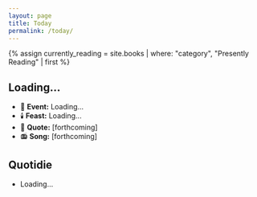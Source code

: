 ```yaml
---
layout: page
title: Today
permalink: /today/
---
```

{% assign currently_reading = site.books | where: "category", "Presently Reading" | first %}
<h2 id="current-date">Loading...</h2>
<ul>
<li>📆 <strong>Event:</strong> <span id="daily-event">Loading...</span></li>
<li>🕯️ <strong>Feast:</strong> <span id="feast-day">Loading...</span></li>
<li>📝 <strong>Quote:</strong> [forthcoming]</li>
<li>📻 <strong>Song:</strong> [forthcoming]</li>
</ul>
<h2>Quotidie</h2>
<ul id="quotidie-list">
  <li>Loading...</li>
</ul>

<script>
document.addEventListener('DOMContentLoaded', function() {
  console.log('site.time:', '{{ site.time | date: "%Y-%m-%d %H:%M:%S %Z" }}');

  function adjustTime(timeString, hoursToSubtract) {
    const date = new Date(timeString);
    date.setHours(date.getHours() - hoursToSubtract);
    return date;
  }

  const correctedTime = adjustTime('{{ site.time | date: "%Y-%m-%d %H:%M:%S %Z" }}', 7);
  console.log('Corrected time:', correctedTime.toISOString());

  function formatDate(date) {
    const options = { 
      weekday: 'long', 
      year: 'numeric',
      month: 'long', 
      day: 'numeric',
      timeZone: 'America/Los_Angeles'
    };
    return date.toLocaleString('en-US', options);
  }

  function formatDateForLookup(date) {
    const options = { 
      month: 'short',
      day: '2-digit',
      timeZone: 'America/Los_Angeles'
    };
    return date.toLocaleString('en-US', options).replace(',', '-');
  }

  const formattedDate = formatDate(correctedTime);
  const lookupDate = formatDateForLookup(correctedTime);
  const currentDay = correctedTime.toLocaleString('en-US', { weekday: 'long', timeZone: 'America/Los_Angeles' }).toLowerCase();

  document.getElementById('current-date').textContent = formattedDate;

  // Update daily event
  const dailyEvents = {{ site.data.daily_events | jsonify }};
  const event = dailyEvents.find(e => e.date === lookupDate);
  document.getElementById('daily-event').textContent = event ? event.event : "No specific event today";

  // Update feast day
  const feastDays = {{ site.data.feast_days | jsonify }};
  const feast = feastDays.find(f => f.date === lookupDate);
  document.getElementById('feast-day').textContent = feast ? feast.feast : "No feast day today";

  // Update Quotidie list
  const quotidie = {{ site.data.quotidie | jsonify }};
  const tasks = quotidie[currentDay];
  const quotidieList = document.getElementById('quotidie-list');
  quotidieList.innerHTML = ''; // Clear loading message

  const currentlyReading = {{ currently_reading | jsonify }};

  tasks.forEach(task => {
    const li = document.createElement('li');
    if (task.task.includes("Read") && currentlyReading) {
      li.innerHTML = `📚 Read <i><a href="${currentlyReading.url}">${currentlyReading.title}</a></i> (0:30)`;
    } else if (task.task.includes("[INPUT]")) {
      li.innerHTML = task.task.replace("[INPUT]", '<input type="text" name="task">');
    } else {
      li.textContent = task.task;
    }
    quotidieList.appendChild(li);
  });

  console.log('Current day for Quotidie:', currentDay);
  console.log('Lookup date for events and feasts:', lookupDate);
});
</script>
